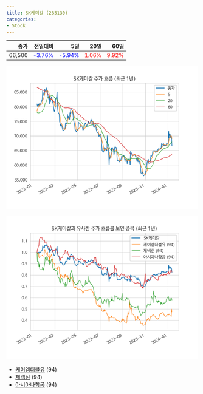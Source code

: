 ```yaml
---
title: SK케미칼 (285130)
categories:
- Stock
---
```


|종가|전일대비|5일|20일|60일|
|---:|-------:|--:|---:|---:|
|66,500|<span style="color: blue">-3.76%</span>|<span style="color: blue">-5.94%</span>|<span style="color: red">1.06%</span>|<span style="color: red">9.92%</span>|


<!-- more -->

![285130](/assets/images/stock/285130.png)

![285130](/assets/images/stock/285130_sim.png)

- [케이엠더블유](/032500/) (94)
- [제넥신](/095700/) (94)
- [아시아나항공](//020560/) (94)
